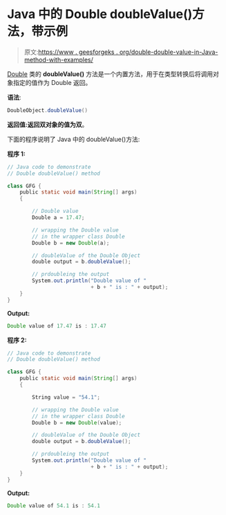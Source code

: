 # Java 中的 Double doubleValue()方法，带示例

> 原文:[https://www . geesforgeks . org/double-double-value-in-Java-method-with-examples/](https://www.geeksforgeeks.org/double-doublevalue-method-in-java-with-examples/)

[Double](https://www.geeksforgeeks.org/java-lang-double-class-java/) 类的 **doubleValue()** 方法是一个内置方法，用于在类型转换后将调用对象指定的值作为 Double 返回。

**语法**:

```java
DoubleObject.doubleValue()
```

**返回值:**返回双对象的值为**双**。

下面的程序说明了 Java 中的 doubleValue()方法:

**程序 1:**

```java
// Java code to demonstrate
// Double doubleValue() method

class GFG {
    public static void main(String[] args)
    {

        // Double value
        Double a = 17.47;

        // wrapping the Double value
        // in the wrapper class Double
        Double b = new Double(a);

        // doubleValue of the Double Object
        double output = b.doubleValue();

        // prdoubleing the output
        System.out.println("Double value of "
                           + b + " is : " + output);
    }
}
```

**Output:**

```java
Double value of 17.47 is : 17.47

```

**程序 2:**

```java
// Java code to demonstrate
// Double doubleValue() method

class GFG {
    public static void main(String[] args)
    {

        String value = "54.1";

        // wrapping the Double value
        // in the wrapper class Double
        Double b = new Double(value);

        // doubleValue of the Double Object
        double output = b.doubleValue();

        // prdoubleing the output
        System.out.println("Double value of "
                           + b + " is : " + output);
    }
}
```

**Output:**

```java
Double value of 54.1 is : 54.1

```